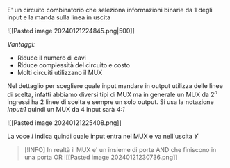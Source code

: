 E' un circuito combinatorio che seleziona informazioni binarie da 1 degli input e la manda sulla linea in uscita

![[Pasted image 20240121224845.png|500]]

*Vantaggi:*
- Riduce il numero di cavi
- Riduce complessità del circuito e costo
- Molti circuiti utilizzano il MUX

Nel dettaglio per scegliere quale input mandare in output utilizza delle linee di scelta, infatti abbiamo diversi tipi di MUX ma in generale un MUX da $2^n$ ingressi ha $2$ linee di scelta e sempre un solo output.
Si usa la notazione _Input:1_ quindi un MUX da 4 input sarà _4:1_

![[Pasted image 20240121225408.png]]

La voce _I_ indica quindi quale input entra nel MUX e va nell'uscita _Y_


> [!INFO] In realtà il MUX e' un insieme di porte AND che finiscono in una porta OR
> ![[Pasted image 20240121230736.png]]
